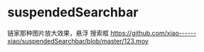 # suspendedSearchbar
链家那种图片放大效果，悬浮 搜索框
https://github.com/xiao------xiao/suspendedSearchbar/blob/master/123.mov
